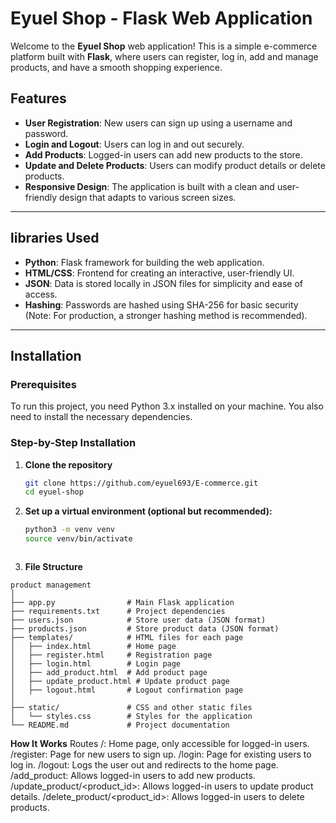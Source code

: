 # Eyuel Shop - Flask Web Application

Welcome to the **Eyuel Shop** web application! This is a simple e-commerce platform built with **Flask**, where users can register, log in, add and manage products, and have a smooth shopping experience.

## Features


- **User Registration**: New users can sign up using a username and password.
- **Login and Logout**: Users can log in and out securely.
- **Add Products**: Logged-in users can add new products to the store.
- **Update and Delete Products**: Users can modify product details or delete products.
- **Responsive Design**: The application is built with a clean and user-friendly design that adapts to various screen sizes.
---

## libraries Used

- **Python**: Flask framework for building the web application.
- **HTML/CSS**: Frontend for creating an interactive, user-friendly UI.
- **JSON**: Data is stored locally in JSON files for simplicity and ease of access.
- **Hashing**: Passwords are hashed using SHA-256 for basic security (Note: For production, a stronger hashing method is recommended).
---
## Installation

### Prerequisites

To run this project, you need Python 3.x installed on your machine. You also need to install the necessary dependencies.

### Step-by-Step Installation

1. **Clone the repository**

   ```bash
   git clone https://github.com/eyuel693/E-commerce.git
   cd eyuel-shop
2. **Set up a virtual environment (optional but recommended):**

    ```bash
    python3 -m venv venv
    source venv/bin/activate 



3. **File Structure**
```
product management 
│
├── app.py                # Main Flask application
├── requirements.txt      # Project dependencies
├── users.json            # Store user data (JSON format)
├── products.json         # Store product data (JSON format)
├── templates/            # HTML files for each page
│   ├── index.html        # Home page
│   ├── register.html     # Registration page
│   ├── login.html        # Login page
│   ├── add_product.html  # Add product page
│   ├── update_product.html # Update product page
│   ├── logout.html       # Logout confirmation page
│
├── static/               # CSS and other static files
│   └── styles.css        # Styles for the application
└── README.md             # Project documentation
```
**How It Works**
Routes
/: Home page, only accessible for logged-in users.
/register: Page for new users to sign up.
/login: Page for existing users to log in.
/logout: Logs the user out and redirects to the home page.
/add_product: Allows logged-in users to add new products.
/update_product/<product_id>: Allows logged-in users to update product details.
/delete_product/<product_id>: Allows logged-in users to delete products.

